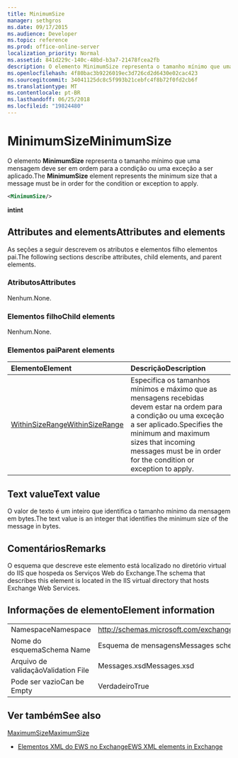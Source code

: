 ```yaml
---
title: MinimumSize
manager: sethgros
ms.date: 09/17/2015
ms.audience: Developer
ms.topic: reference
ms.prod: office-online-server
localization_priority: Normal
ms.assetid: 841d229c-140c-48bd-b3a7-21478fcea2fb
description: O elemento MinimumSize representa o tamanho mínimo que uma mensagem deve ser em ordem para a condição ou uma exceção a ser aplicado.
ms.openlocfilehash: 4f80bac3b9226019ec3d726cd2d6430e02cac423
ms.sourcegitcommit: 34041125dc8c5f993b21cebfc4f8b72f0fd2cb6f
ms.translationtype: MT
ms.contentlocale: pt-BR
ms.lasthandoff: 06/25/2018
ms.locfileid: "19824480"
---
```

# <a name="minimumsize"></a><span data-ttu-id="e7a79-103">MinimumSize</span><span class="sxs-lookup"><span data-stu-id="e7a79-103">MinimumSize</span></span>

<span data-ttu-id="e7a79-104">O elemento **MinimumSize** representa o tamanho mínimo que uma mensagem deve ser em ordem para a condição ou uma exceção a ser aplicado.</span><span class="sxs-lookup"><span data-stu-id="e7a79-104">The **MinimumSize** element represents the minimum size that a message must be in order for the condition or exception to apply.</span></span> 
  
```XML
<MinimumSize/>
```

 <span data-ttu-id="e7a79-105">**int**</span><span class="sxs-lookup"><span data-stu-id="e7a79-105">**int**</span></span>
## <a name="attributes-and-elements"></a><span data-ttu-id="e7a79-106">Attributes and elements</span><span class="sxs-lookup"><span data-stu-id="e7a79-106">Attributes and elements</span></span>

<span data-ttu-id="e7a79-107">As seções a seguir descrevem os atributos e elementos filho elementos pai.</span><span class="sxs-lookup"><span data-stu-id="e7a79-107">The following sections describe attributes, child elements, and parent elements.</span></span>
  
### <a name="attributes"></a><span data-ttu-id="e7a79-108">Atributos</span><span class="sxs-lookup"><span data-stu-id="e7a79-108">Attributes</span></span>

<span data-ttu-id="e7a79-109">Nenhum.</span><span class="sxs-lookup"><span data-stu-id="e7a79-109">None.</span></span>
  
### <a name="child-elements"></a><span data-ttu-id="e7a79-110">Elementos filho</span><span class="sxs-lookup"><span data-stu-id="e7a79-110">Child elements</span></span>

<span data-ttu-id="e7a79-111">Nenhum.</span><span class="sxs-lookup"><span data-stu-id="e7a79-111">None.</span></span>
  
### <a name="parent-elements"></a><span data-ttu-id="e7a79-112">Elementos pai</span><span class="sxs-lookup"><span data-stu-id="e7a79-112">Parent elements</span></span>

|<span data-ttu-id="e7a79-113">**Elemento**</span><span class="sxs-lookup"><span data-stu-id="e7a79-113">**Element**</span></span>|<span data-ttu-id="e7a79-114">**Descrição**</span><span class="sxs-lookup"><span data-stu-id="e7a79-114">**Description**</span></span>|
|:-----|:-----|
|[<span data-ttu-id="e7a79-115">WithinSizeRange</span><span class="sxs-lookup"><span data-stu-id="e7a79-115">WithinSizeRange</span></span>](withinsizerange.md) <br/> |<span data-ttu-id="e7a79-116">Especifica os tamanhos mínimos e máximo que as mensagens recebidas devem estar na ordem para a condição ou uma exceção a ser aplicado.</span><span class="sxs-lookup"><span data-stu-id="e7a79-116">Specifies the minimum and maximum sizes that incoming messages must be in order for the condition or exception to apply.</span></span>  <br/> |
   
## <a name="text-value"></a><span data-ttu-id="e7a79-117">Text value</span><span class="sxs-lookup"><span data-stu-id="e7a79-117">Text value</span></span>

<span data-ttu-id="e7a79-118">O valor de texto é um inteiro que identifica o tamanho mínimo da mensagem em bytes.</span><span class="sxs-lookup"><span data-stu-id="e7a79-118">The text value is an integer that identifies the minimum size of the message in bytes.</span></span>
  
## <a name="remarks"></a><span data-ttu-id="e7a79-119">Comentários</span><span class="sxs-lookup"><span data-stu-id="e7a79-119">Remarks</span></span>

<span data-ttu-id="e7a79-120">O esquema que descreve este elemento está localizado no diretório virtual do IIS que hospeda os Serviços Web do Exchange.</span><span class="sxs-lookup"><span data-stu-id="e7a79-120">The schema that describes this element is located in the IIS virtual directory that hosts Exchange Web Services.</span></span>
  
## <a name="element-information"></a><span data-ttu-id="e7a79-121">Informações de elemento</span><span class="sxs-lookup"><span data-stu-id="e7a79-121">Element information</span></span>

|||
|:-----|:-----|
|<span data-ttu-id="e7a79-122">Namespace</span><span class="sxs-lookup"><span data-stu-id="e7a79-122">Namespace</span></span>  <br/> |http://schemas.microsoft.com/exchange/services/2006/messages  <br/> |
|<span data-ttu-id="e7a79-123">Nome do esquema</span><span class="sxs-lookup"><span data-stu-id="e7a79-123">Schema Name</span></span>  <br/> |<span data-ttu-id="e7a79-124">Esquema de mensagens</span><span class="sxs-lookup"><span data-stu-id="e7a79-124">Messages schema</span></span>  <br/> |
|<span data-ttu-id="e7a79-125">Arquivo de validação</span><span class="sxs-lookup"><span data-stu-id="e7a79-125">Validation File</span></span>  <br/> |<span data-ttu-id="e7a79-126">Messages.xsd</span><span class="sxs-lookup"><span data-stu-id="e7a79-126">Messages.xsd</span></span>  <br/> |
|<span data-ttu-id="e7a79-127">Pode ser vazio</span><span class="sxs-lookup"><span data-stu-id="e7a79-127">Can be Empty</span></span>  <br/> |<span data-ttu-id="e7a79-128">Verdadeiro</span><span class="sxs-lookup"><span data-stu-id="e7a79-128">True</span></span>  <br/> |
   
## <a name="see-also"></a><span data-ttu-id="e7a79-129">Ver também</span><span class="sxs-lookup"><span data-stu-id="e7a79-129">See also</span></span>



[<span data-ttu-id="e7a79-130">MaximumSize</span><span class="sxs-lookup"><span data-stu-id="e7a79-130">MaximumSize</span></span>](maximumsize.md)


- [<span data-ttu-id="e7a79-131">Elementos XML do EWS no Exchange</span><span class="sxs-lookup"><span data-stu-id="e7a79-131">EWS XML elements in Exchange</span></span>](ews-xml-elements-in-exchange.md)

